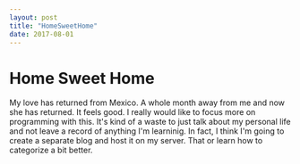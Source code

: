 ```yaml
---
layout: post
title: "HomeSweetHome"
date: 2017-08-01
---
```

# **Home Sweet Home**

My love has returned from Mexico. A whole month away from me and now she has returned. It feels good. I really would like to focus more on programming with this. It's kind of a waste to just talk about my personal life and not leave a record of anything I'm learninig. In fact, I think I'm going to create a separate blog and host it on my server. That or learn how to categorize a bit better. 